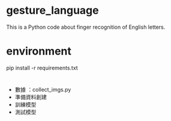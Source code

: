 # gesture_language

This is a Python code about finger recognition of English letters.

# environment

pip install -r requirements.txt

#

- 數據 ：collect_imgs.py
- 準備資料創建
- 訓練模型
- 測試模型
